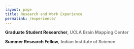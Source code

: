 ```yaml
---
layout: page
title: Research and Work Experience
permalink: /experience/
---
```


**Graduate Student Researcher**, **<span style="color:grey">UCLA Brain Mapping Center</span>**  

**Summer Research Fellow**, **<span style="color:grey">Indian Institute of Science</span>**

